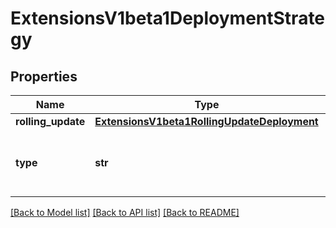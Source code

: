 # ExtensionsV1beta1DeploymentStrategy

## Properties
Name | Type | Description | Notes
------------ | ------------- | ------------- | -------------
**rolling_update** | [**ExtensionsV1beta1RollingUpdateDeployment**](ExtensionsV1beta1RollingUpdateDeployment.md) |  | [optional] 
**type** | **str** | Type of deployment. Can be \&quot;Recreate\&quot; or \&quot;RollingUpdate\&quot;. Default is RollingUpdate. | [optional] 

[[Back to Model list]](../README.md#documentation-for-models) [[Back to API list]](../README.md#documentation-for-api-endpoints) [[Back to README]](../README.md)


